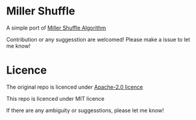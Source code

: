 # Miller Shuffle

A simple port of [Miller Shuffle Algorithm](https://github.com/RondeSC/Miller_Shuffle_Algo)

Contribution or any suggesstion are welcomed! Please make a issue to let me know!

# Licence

The original repo is licenced under [Apache-2.0 licence](https://github.com/RondeSC/Miller_Shuffle_Algo/blob/main/LICENSE)

This repo is licenced under MIT licence

If there are any ambiguity or suggesstions, please let me know!

